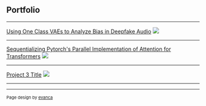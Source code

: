 ## Portfolio

---

[Using One Class VAEs to Analyze Bias in Deepfake Audio](https://www.youtube.com/watch?v=m44fEsZHE5w&list=PLp-0K3kfddPw0hVKPZa5JJL9fqLn_mUjO&index=24)
<img src="images/dummy_thumbnail.jpg?raw=true"/>

---
[Sequentializing Pytorch's Parallel Implementation of Attention for Transformers](/pdf/sample_presentation.pdf)
<img src="images/dummy_thumbnail.jpg?raw=true"/>

---
[Project 3 Title](http://example.com/)
<img src="images/dummy_thumbnail.jpg?raw=true"/>

---


---
<p style="font-size:11px">Page design by <a href="https://github.com/evanca/quick-portfolio">evanca</a></p>
<!-- Remove above link if you don't want to attibute -->
